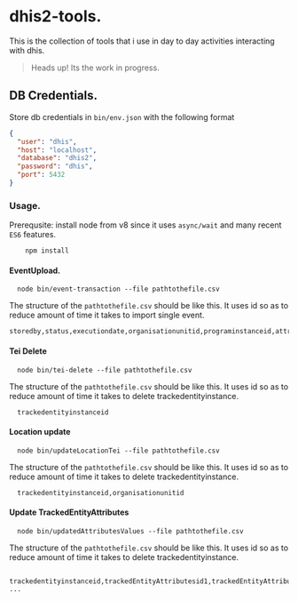 # dhis2-tools.

This is the collection of tools that i use in day to day activities interacting
with dhis.

> Heads up! Its the work in progress.

## DB Credentials.

Store db credentials in `bin/env.json` with the following format

```json
{
  "user": "dhis",
  "host": "localhost",
  "database": "dhis2",
  "password": "dhis",
  "port": 5432
}
```

### Usage.

Prerequsite: install node from v8 since it uses `async/wait` and many recent
`ES6` features.

```shell
    npm install
```

#### EventUpload.

```shell
  node bin/event-transaction --file pathtothefile.csv
```

The structure of the `pathtothefile.csv` should be like this. It uses id so as
to reduce amount of time it takes to import single event.

```csv
storedby,status,executiondate,organisationunitid,programinstanceid,attributeoptioncomboid,programstageid,completedby,completeddate,dataElementid...
```

#### Tei Delete

```shell
  node bin/tei-delete --file pathtothefile.csv
```

The structure of the `pathtothefile.csv` should be like this. It uses id so as
to reduce amount of time it takes to delete trackedentityinstance.

```csv
  trackedentityinstanceid
```

#### Location update

```shell
  node bin/updateLocationTei --file pathtothefile.csv
```

The structure of the `pathtothefile.csv` should be like this. It uses id so as
to reduce amount of time it takes to delete trackedentityinstance.

```csv
  trackedentityinstanceid,organisationunitid
```

#### Update TrackedEntityAttributes

```shell
  node bin/updatedAttributesValues --file pathtothefile.csv
```

The structure of the `pathtothefile.csv` should be like this. It uses id so as
to reduce amount of time it takes to delete trackedentityinstance.

```csv
  trackedentityinstanceid,trackedEntityAttributesid1,trackedEntityAttributesid2 ...
```
